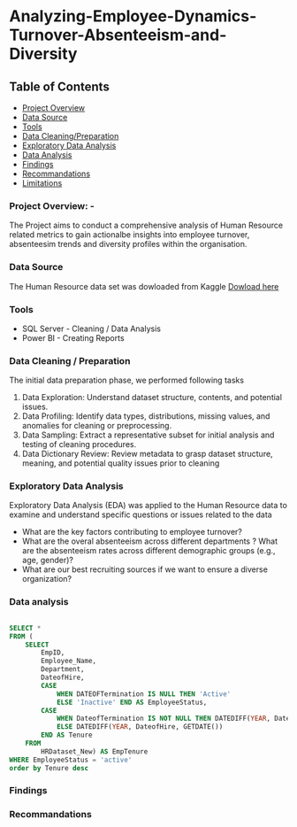 # Analyzing-Employee-Dynamics-Turnover-Absenteeism-and-Diversity


## Table of Contents 
- [Project Overview](project-overview)
- [Data Source](data-source)
- [Tools](tools)
- [Data Cleaning/Preparation](data-cleaning/preparation)
- [Exploratory Data Analysis](exploratory-data-analysis)
- [Data Analysis](data-analysis)
- [Findings](findings)
- [Recommandations](recommandations)
- [Limitations](limitations)


### Project Overview: -
The Project aims to conduct a comprehensive analysis of Human Resource related metrics to gain actionalbe insights into employee turnover, absenteesim trends and diversity profiles within the organisation. 

### Data Source
The Human Resource data set was dowloaded from Kaggle [Dowload here](https://www.kaggle.com/datasets/rhuebner/human-resources-data-set/data)

### Tools 
- SQL Server - Cleaning / Data Analysis 
- Power BI  - Creating Reports

### Data Cleaning / Preparation 
The initial data preparation phase, we performed following tasks 
1. Data Exploration: Understand dataset structure, contents, and potential issues.
2. Data Profiling: Identify data types, distributions, missing values, and anomalies for cleaning or preprocessing.
3. Data Sampling: Extract a representative subset for initial analysis and testing of cleaning procedures.
4. Data Dictionary Review: Review metadata to grasp dataset structure, meaning, and potential quality issues prior to cleaning

### Exploratory Data Analysis
Exploratory Data Analysis (EDA) was applied to the Human Resource data to examine and understand specific questions or issues related to the data

- What are the key factors contributing to employee turnover?
- What are the overal absenteeism across different departments ?  What are the absenteeism rates across different demographic groups (e.g., age, gender)?
- What are our best recruiting sources if we want to ensure a diverse organization?
  
### Data analysis 

``` SQL

SELECT *
FROM (
	SELECT 
		EmpID,
		Employee_Name,
		Department, 
		DateofHire,
		CASE
			WHEN DATEOFTermination IS NULL THEN 'Active'
			ELSE 'Inactive' END AS EmployeeStatus,
		CASE 
			WHEN DateofTermination IS NOT NULL THEN DATEDIFF(YEAR, DateofHire, DateofTermination)
			ELSE DATEDIFF(YEAR, DateofHire, GETDATE())
		END AS Tenure
	FROM 
		HRDataset_New) AS EmpTenure 
WHERE EmployeeStatus = 'active' 
order by Tenure desc 

```

### Findings 


### Recommandations 
